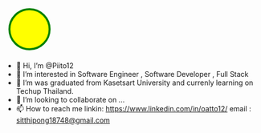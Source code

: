 <svg width="100" height="100">
  <circle cx="50" cy="50" r="40" stroke="green" stroke-width="4" fill="yellow" />
</svg>


- 👋 Hi, I’m @Piito12
- 👀 I’m interested in Software Engineer , Software Developer , Full Stack
- 🌱 I’m was graduated from Kasetsart University and currenly learning on Techup Thailand.
- 💞️ I’m looking to collaborate on ...
- 📫 How to reach me linkin: https://www.linkedin.com/in/oatto12/  email : sitthipong18748@gmail.com

<!---
Piito12/Piito12 is a ✨ special ✨ repository because its `README.md` (this file) appears on your GitHub profile.
You can click the Preview link to take a look at your changes.
--->
